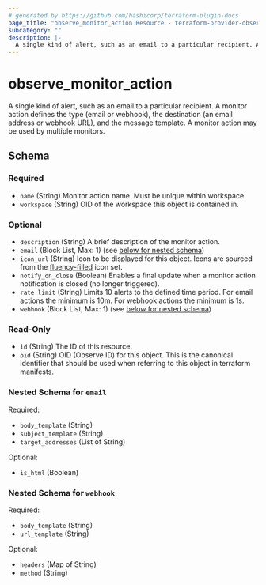 ```yaml
---
# generated by https://github.com/hashicorp/terraform-plugin-docs
page_title: "observe_monitor_action Resource - terraform-provider-observe"
subcategory: ""
description: |-
  A single kind of alert, such as an email to a particular recipient. A monitor action defines the type (email or webhook), the destination (an email address or webhook URL), and the message template. A monitor action may be used by multiple monitors.
---
```

# observe_monitor_action

A single kind of alert, such as an email to a particular recipient. A monitor action defines the type (email or webhook), the destination (an email address or webhook URL), and the message template. A monitor action may be used by multiple monitors.

<!-- schema generated by tfplugindocs -->
## Schema

### Required

- `name` (String) Monitor action name. Must be unique within workspace.
- `workspace` (String) OID of the workspace this object is contained in.

### Optional

- `description` (String) A brief description of the monitor action.
- `email` (Block List, Max: 1) (see [below for nested schema](#nestedblock--email))
- `icon_url` (String) Icon to be displayed for this object. Icons are sourced from the [fluency-filled](https://icons8.com/icons/fluency-systems-filled) icon set.
- `notify_on_close` (Boolean) Enables a final update when a monitor action notification is closed (no longer triggered).
- `rate_limit` (String) Limits 10 alerts to the defined time period. For email actions the minimum 
is 10m. For webhook actions the minimum is 1s.
- `webhook` (Block List, Max: 1) (see [below for nested schema](#nestedblock--webhook))

### Read-Only

- `id` (String) The ID of this resource.
- `oid` (String) OID (Observe ID) for this object. This is the canonical identifier that
should be used when referring to this object in terraform manifests.

<a id="nestedblock--email"></a>
### Nested Schema for `email`

Required:

- `body_template` (String)
- `subject_template` (String)
- `target_addresses` (List of String)

Optional:

- `is_html` (Boolean)


<a id="nestedblock--webhook"></a>
### Nested Schema for `webhook`

Required:

- `body_template` (String)
- `url_template` (String)

Optional:

- `headers` (Map of String)
- `method` (String)

